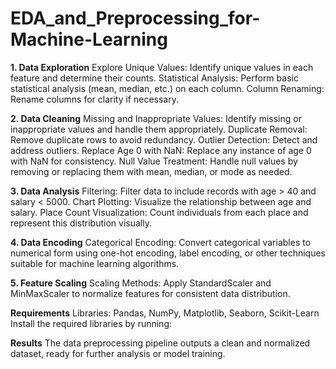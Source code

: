 # EDA_and_Preprocessing_for-Machine-Learning

**1. Data Exploration**
Explore Unique Values: Identify unique values in each feature and determine their counts. Statistical Analysis: Perform basic statistical analysis (mean, median, etc.) on each column. Column Renaming: Rename columns for clarity if necessary.

**2. Data Cleaning**
Missing and Inappropriate Values: Identify missing or inappropriate values and handle them appropriately. Duplicate Removal: Remove duplicate rows to avoid redundancy. Outlier Detection: Detect and address outliers. Replace Age 0 with NaN: Replace any instance of age 0 with NaN for consistency. Null Value Treatment: Handle null values by removing or replacing them with mean, median, or mode as needed.

**3. Data Analysis**
Filtering: Filter data to include records with age > 40 and salary < 5000. Chart Plotting: Visualize the relationship between age and salary. Place Count Visualization: Count individuals from each place and represent this distribution visually.

**4. Data Encoding**
Categorical Encoding: Convert categorical variables to numerical form using one-hot encoding, label encoding, or other techniques suitable for machine learning algorithms.

**5. Feature Scaling**
Scaling Methods: Apply StandardScaler and MinMaxScaler to normalize features for consistent data distribution.

**Requirements**
Libraries: Pandas, NumPy, Matplotlib, Seaborn, Scikit-Learn Install the required libraries by running:

**Results**
The data preprocessing pipeline outputs a clean and normalized dataset, ready for further analysis or model training.
